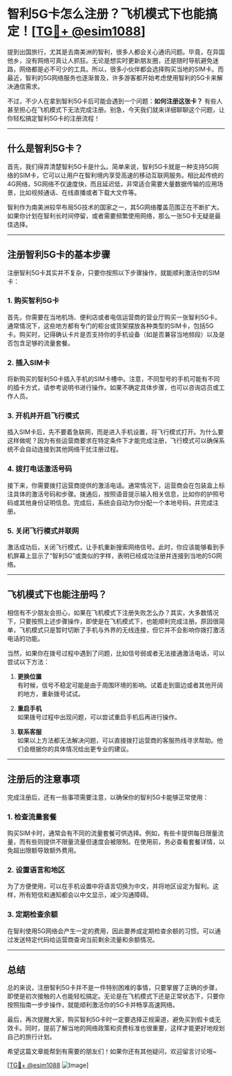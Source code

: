 # 智利5G卡怎么注册？飞机模式下也能搞定！[[TG💪+ @esim1088](https://t.me/s/esim1088)]

提到出国旅行，尤其是去南美洲的智利，很多人都会关心通讯问题。毕竟，在异国他乡，没有网络可真让人抓狂。无论是想实时更新朋友圈，还是随时导航避免迷路，网络都是必不可少的工具。所以，很多小伙伴都会选择购买当地的SIM卡。而最近，智利的5G网络服务也逐渐普及，许多游客都开始考虑使用智利的5G卡来解决通信需求。

不过，不少人在拿到智利5G卡后可能会遇到一个问题：**如何注册这张卡？** 有些人甚至担心在飞机模式下无法完成注册。别急，今天我们就来详细聊聊这个问题，让你轻松搞定智利5G卡的注册流程！

---

## 什么是智利5G卡？

首先，我们得弄清楚智利5G卡是什么。简单来说，智利5G卡就是一种支持5G网络的SIM卡，它可以让用户在智利境内享受高速的移动互联网服务。相比起传统的4G网络，5G网络不仅速度快，而且延迟低，非常适合需要大量数据传输的应用场景，比如视频通话、在线直播或者下载大文件等。

智利作为南美洲较早布局5G技术的国家之一，其5G网络覆盖范围正在不断扩大。如果你计划在智利长时间停留，或者需要频繁使用网络，那么一张5G卡无疑是最佳选择。

---

## 注册智利5G卡的基本步骤

注册智利5G卡其实并不复杂，只要你按照以下步骤操作，就能顺利激活你的SIM卡：

### 1. **购买智利5G卡**

首先，你需要在当地机场、便利店或者电信运营商的营业厅购买一张智利5G卡。通常情况下，这些地方都有专门的柜台或货架摆放各种类型的SIM卡，包括5G卡。购买时，记得确认卡片是否支持你的手机设备（如是否兼容当地频段）以及是否包含足够的流量套餐。

### 2. **插入SIM卡**

将新购买的智利5G卡插入手机的SIM卡槽中。注意，不同型号的手机可能有不同的插卡方式，请参考说明书进行操作。如果不确定具体步骤，也可以咨询店员或工作人员。

### 3. **开机并开启飞行模式**

插入SIM卡后，先不要着急联网，而是进入手机设置，将飞行模式打开。为什么要这样做呢？因为有些运营商要求在特定条件下才能完成注册，飞行模式可以确保系统不会自动连接到其他网络干扰注册过程。

### 4. **拨打电话激活号码**

接下来，你需要拨打运营商提供的激活电话。通常情况下，运营商会在包装盒上标注具体的激活号码和步骤。拨通后，按照语音提示输入相关信息，比如你的护照号码或其他身份证明信息。完成后，系统会自动为你分配一个本地号码，并完成注册。

### 5. **关闭飞行模式并联网**

激活成功后，关闭飞行模式，让手机重新搜索网络信号。此时，你应该能够看到手机屏幕上显示了“智利5G”或类似的字样，表明已经成功注册并连接到当地的5G网络。

---

## 飞机模式下也能注册吗？

相信有不少朋友会担心，如果在飞机模式下注册失败怎么办？其实，大多数情况下，只要按照上述步骤操作，即使是在飞机模式下，也能顺利完成注册。原因很简单，飞机模式只是暂时切断了手机与外界的无线连接，但它并不会影响你拨打激活电话的功能。

当然，如果你在拨号过程中遇到了问题，比如信号弱或者无法接通激活电话，可以尝试以下方法：

1. **更换位置**  
   有时候，信号不稳定可能是由于周围环境的影响。试着走到窗边或者其他开阔的地方，重新拨号试试。

2. **重启手机**  
   如果拨号过程中出现问题，可以尝试重启手机后再进行操作。

3. **联系客服**  
   如果以上方法都无法解决问题，可以直接拨打运营商的客服热线寻求帮助。他们会根据你的具体情况给出更专业的建议。

---

## 注册后的注意事项

完成注册后，还有一些事项需要注意，以确保你的智利5G卡能够正常使用：

### 1. **检查流量套餐**
   购买SIM卡时，通常会有不同的流量套餐可供选择。例如，有些卡提供每日限量流量，而有些则提供不限量流量但速度会被限制。在使用前，务必查看套餐详情，以免超出限额导致额外费用。

### 2. **设置语言和地区**
   为了方便使用，可以在手机设置中将语言切换为中文，并将地区设定为智利。这样，所有短信和通知都会以中文显示，减少沟通障碍。

### 3. **定期检查余额**
   在智利使用5G网络会产生一定的费用，因此要养成定期检查余额的习惯。可以通过发送特定代码给运营商查询当前剩余流量和余额情况。

---

## 总结

总的来说，注册智利5G卡并不是一件特别困难的事情，只要掌握了正确的步骤，即使是初次接触的人也能轻松搞定。无论是在飞机模式下还是正常状态下，只要你按照指南一步步操作，就能顺利激活你的5G卡并畅享高速网络。

最后，再次提醒大家，购买智利5G卡时一定要选择正规渠道，避免买到假卡或无效卡。同时，提前了解当地的网络政策和资费标准也很重要，这样才能更好地规划自己的旅行计划。

希望这篇文章能帮到有需要的朋友们！如果你还有其他疑问，欢迎留言讨论哦~

[[TG💪+ @esim1088](https://t.me/s/esim1088) ![Image](https://i.postimg.cc/4NQfJmqS/Snipaste-2025-05-13-00-14-12.png)]